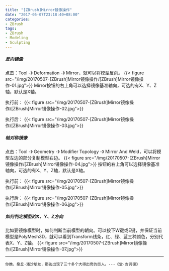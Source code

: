 ```yaml
---
title: "[ZBrush]Mirror镜像操作"
date: "2017-05-07T23:18:40+08:00"
categories:
- ZBrush
tags:
- ZBrush
- Modeling
- Sculpting
---
```


##### 反向镜像
点击：Tool -》 Deformation -》 Mirror，就可以将模型反向。
{{< figure src="/img/20170507-[ZBrush]Mirror镜像操作/[ZBrush]Mirror镜像操作-01.jpg">}}
Mirror按钮的右上角可以选择镜像基准轴向，可选的有X、Y、Z轴，默认是X轴。

执行前：
{{< figure src="/img/20170507-[ZBrush]Mirror镜像操作/[ZBrush]Mirror镜像操作-02.jpg">}}

执行后：
{{< figure src="/img/20170507-[ZBrush]Mirror镜像操作/[ZBrush]Mirror镜像操作-03.jpg">}}


##### 轴对称镜像
点击：Tool -》 Geometry -》 Modifier Topology -》 Mirror And Weld，可以将模型左边的部分复制模型右边。
{{< figure src="/img/20170507-[ZBrush]Mirror镜像操作/[ZBrush]Mirror镜像操作-04.jpg">}}
按钮的右上角可以选择镜像基准轴向，可选的有X、Y、Z轴，默认是X轴。

执行前：
{{< figure src="/img/20170507-[ZBrush]Mirror镜像操作/[ZBrush]Mirror镜像操作-05.jpg">}}

执行后：
{{< figure src="/img/20170507-[ZBrush]Mirror镜像操作/[ZBrush]Mirror镜像操作-06.jpg">}}

##### 如何判定模型的X、Y、Z方向
比如要镜像模型时，如何判断当前模型的朝向。可以按下W键或E键，并保证当前模型是PolyMesh3D，就可以看到Transform线条，红、绿、蓝三种颜色，分别代表X、Y、Z轴。
{{< figure src="/img/20170507-[ZBrush]Mirror镜像操作/[ZBrush]Mirror镜像操作-07.jpg">}}

***
`你瞧，桑丘·潘沙朋友，那边出现了三十多个大得出奇的巨人。---《堂·吉诃德》`